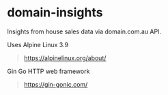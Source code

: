 # domain-insights
Insights from house sales data via domain.com.au API.

Uses Alpine Linux 3.9

> https://alpinelinux.org/about/


Gin Go HTTP web framework

> https://gin-gonic.com/